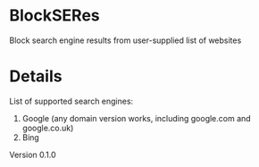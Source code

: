 # BlockSERes
Block search engine results from user-supplied list of websites

# Details
List of supported search engines:
1) Google (any domain version works, including google.com and google.co.uk)
2) Bing

Version 0.1.0
